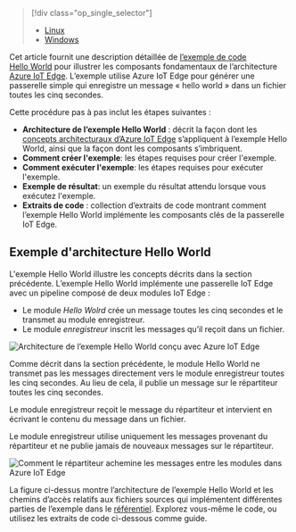 > [!div class="op_single_selector"]
> * [Linux](../articles/iot-hub/iot-hub-linux-iot-edge-get-started.md)
> * [Windows](../articles/iot-hub/iot-hub-windows-iot-edge-get-started.md)
> 
> 

Cet article fournit une description détaillée de [l’exemple de code Hello World][lnk-helloworld-sample] pour illustrer les composants fondamentaux de l’architecture [Azure IoT Edge][lnk-iot-edge]. L’exemple utilise Azure IoT Edge pour générer une passerelle simple qui enregistre un message « hello world » dans un fichier toutes les cinq secondes.

Cette procédure pas à pas inclut les étapes suivantes :

* **Architecture de l’exemple Hello World** : décrit la façon dont les [concepts architecturaux d’Azure IoT Edge][lnk-edge-concepts] s’appliquent à l’exemple Hello World, ainsi que la façon dont les composants s’imbriquent.
* **Comment créer l'exemple**: les étapes requises pour créer l'exemple.
* **Comment exécuter l'exemple**: les étapes requises pour exécuter l'exemple. 
* **Exemple de résultat**: un exemple du résultat attendu lorsque vous exécutez l'exemple.
* **Extraits de code** : collection d’extraits de code montrant comment l’exemple Hello World implémente les composants clés de la passerelle IoT Edge.


## <a name="hello-world-sample-architecture"></a>Exemple d'architecture Hello World
L'exemple Hello World illustre les concepts décrits dans la section précédente. L’exemple Hello World implémente une passerelle IoT Edge avec un pipeline composé de deux modules IoT Edge :

* Le module *Hello Wolrd* crée un message toutes les cinq secondes et le transmet au module enregistreur.
* Le module *enregistreur* inscrit les messages qu’il reçoit dans un fichier.

![Architecture de l’exemple Hello World conçu avec Azure IoT Edge][4]

Comme décrit dans la section précédente, le module Hello World ne transmet pas les messages directement vers le module enregistreur toutes les cinq secondes. Au lieu de cela, il publie un message sur le répartiteur toutes les cinq secondes.

Le module enregistreur reçoit le message du répartiteur et intervient en écrivant le contenu du message dans un fichier.

Le module enregistreur utilise uniquement les messages provenant du répartiteur et ne publie jamais de nouveaux messages sur le répartiteur.

![Comment le répartiteur achemine les messages entre les modules dans Azure IoT Edge][5]

La figure ci-dessus montre l’architecture de l’exemple Hello World et les chemins d’accès relatifs aux fichiers sources qui implémentent différentes parties de l’exemple dans le [référentiel][lnk-iot-edge]. Explorez vous-même le code, ou utilisez les extraits de code ci-dessous comme guide.

<!-- Images -->
[4]: media/iot-hub-iot-edge-getstarted-selector/high_level_architecture.png
[5]: media/iot-hub-iot-edge-getstarted-selector/detailed_architecture.png

<!-- Links -->
[lnk-helloworld-sample]: https://github.com/Azure/iot-edge/tree/master/samples/hello_world
[lnk-iot-edge]: https://github.com/Azure/iot-edge
[lnk-edge-concepts]: ../articles/iot-hub/iot-hub-iot-edge-overview.md